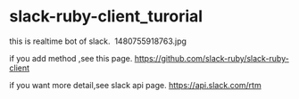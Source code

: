 # slack-ruby-client_turorial


this is realtime bot of slack.
<img>
1480755918763.jpg

if you add method ,see this page.
https://github.com/slack-ruby/slack-ruby-client

if you want more detail,see slack api page.
https://api.slack.com/rtm

